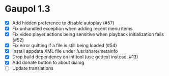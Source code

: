Gaupol 1.3
==========

* [x] Add hidden preference to disable autoplay (#57)
* [x] Fix unhandled exception when adding recent menu items
* [x] Fix video player actions being sensitive when playback
      initialization fails (#52)
* [x] Fix error quitting if a file is still being loaded (#54)
* [x] Install appdata XML file under /usr/share/metainfo
* [x] Drop build dependency on intltool (use gettext instead, #13)
* [x] Add donate button to about dialog
* [ ] Update translations
